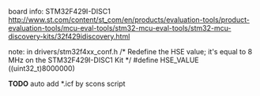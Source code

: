 board info:
STM32F429I-DISC1
http://www.st.com/content/st_com/en/products/evaluation-tools/product-evaluation-tools/mcu-eval-tools/stm32-mcu-eval-tools/stm32-mcu-discovery-kits/32f429idiscovery.html

note:
in drivers/stm32f4xx_conf.h
 /* Redefine the HSE value; it's equal to 8 MHz on the STM32F429I-DISC1 Kit */
 #define HSE_VALUE    ((uint32_t)8000000)


 **TODO**
 auto add *.icf by scons script

